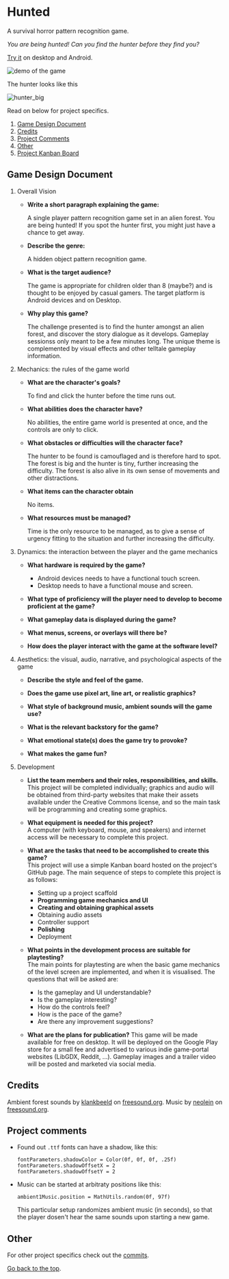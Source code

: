 # Hunted
A survival horror pattern recognition game.

_You are being hunted! Can you find the hunter before they find you?_

[Try it](https://github.com/Slideshow776/Hunted/releases/latest) on desktop and Android.

![demo of the game](https://user-images.githubusercontent.com/4059636/155588323-9d5097fd-37f3-4dfe-90b4-8d3932e36ab8.gif)

The hunter looks like this

![hunter_big](https://user-images.githubusercontent.com/4059636/155168629-0809d23e-f8f6-4c92-8746-b04ab132c03b.png)

Read on below for project specifics.

1. [Game Design Document](#game-design-document)
2. [Credits](#credits)
3. [Project Comments](#project-comments)
4. [Other](#other)
5. [Project Kanban Board](https://github.com/Slideshow776/Hunted/projects/3)



## Game Design Document

1. Overall Vision
    * **Write a short paragraph explaining the game:**
    
        A single player pattern recognition game set in an alien forest. You are being hunted! If you spot the hunter first, you might just have a chance to get away.
            
    * **Describe the genre:**

        A hidden object pattern recognition game.
        
    * **What is the target audience?**

        The game is appropriate for children older than 8 (maybe?) and is thought to be enjoyed by casual gamers. The target platform is Android devices and on Desktop.
        
    * **Why play this game?**

        The challenge presented is to find the hunter amongst an alien forest, and discover the story dialogue as it develops. Gameplay sessionss only meant to be a few minutes long. The unique theme is complemented by visual effects and other telltale gameplay information.
       
    
2. Mechanics: the rules of the game world
    * **What are the character's goals?**

        To find and click the hunter before the time runs out.
           
    * **What abilities does the character have?**

        No abilities, the entire game world is presented at once, and the controls are only to click.
        
    * **What obstacles or difficulties will the character face?**

        The hunter to be found is camouflaged and is therefore hard to spot. The forest is big and the hunter is tiny, further increasing the difficulty. The forest is also alive in its own sense of movements and other distractions.
        
    * **What items can the character obtain**

        No items.
        
    * **What resources must be managed?**

        Time is the only resource to be managed, as to give a sense of urgency fitting to the situation and further increasing the difficulty.
    
        
3. Dynamics: the interaction between the player and the game mechanics
    * **What hardware is required by the game?** 

        * Android devices needs to have a functional touch screen.
        * Desktop needs to have a functional mouse and screen.
        
    * **What type of proficiency will the player need to develop to become proficient at the game?**
       
    * **What gameplay data is displayed during the game?**
    
    * **What menus, screens, or overlays will there be?**
   
    * **How does the player interact with the game at the software level?**
    
4. Aesthetics: the visual, audio, narrative, and psychological aspects of the game
    * **Describe the style and feel of the game.**
   
    * **Does the game use pixel art, line art, or realistic graphics?**
        
    * **What style of background music, ambient sounds will the game use?**
       
    * **What is the relevant backstory for the game?**
        
    * **What emotional state(s) does the game try to provoke?**
       
    * **What makes the game fun?**
        
5. Development
    
    * **List the team members and their roles, responsibilities, and skills.**    
    This project will be completed individually; graphics and audio will be obtained from third-party websites that make their assets available under the Creative Commons license, and so the main task will be programming and creating some graphics.
    
    * **What equipment is needed for this project?**    
    A computer (with keyboard, mouse, and speakers) and internet access will be necessary to complete this project.
    
    * **What are the tasks that need to be accomplished to create this game?**    
    This project will use a simple Kanban board hosted on the project's GitHub page.
    The main sequence of steps to complete this project is as follows:    
        * Setting up a project scaffold
        * **Programming game mechanics and UI**
        * **Creating and obtaining graphical assets**
        * Obtaining audio assets
        * Controller support
        * **Polishing**
        * Deployment

    * **What points in the development process are suitable for playtesting?**    
    The main points for playtesting are when the basic game mechanics of the level screen are implemented, and when it is visualised. The questions that will be asked are: 
        * Is the gameplay and UI understandable?
        * Is the gameplay interesting?
        * How do the controls feel?
        * How is the pace of the game?
        * Are there any improvement suggestions?        
    
    * **What are the plans for publication?**
    This game will be made available for free on desktop. It will be deployed on the Google Play store for a small fee and advertised to various indie game-portal websites (LibGDX, Reddit, ...). Gameplay images and a trailer video will be posted and marketed via social media.

## Credits
Ambient forest sounds by [klankbeeld](https://freesound.org/people/klankbeeld/) on [freesound.org](freesound.org).
Music by [neolein](https://freesound.org/people/neolein/) on [freesound.org](freesound.org).

## Project comments
* Found out `.ttf` fonts can have a shadow, like this:
   ```
   fontParameters.shadowColor = Color(0f, 0f, 0f, .25f)
   fontParameters.shadowOffsetX = 2
   fontParameters.shadowOffsetY = 2
   ```
   
* Music can be started at arbitraty positions like this: 
   ```
   ambient1Music.position = MathUtils.random(0f, 97f)
   ```
   This particular setup randomizes ambient music (in seconds), so that the player dosen't hear the same sounds upon starting a new game.

## Other
For other project specifics check out the [commits](https://github.com/Slideshow776/Hunted/commits/main).

[Go back to the top](#hunted).
